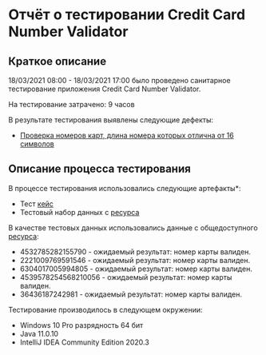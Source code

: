 # Отчёт о тестировании Credit Card Number Validator

## Краткое описание

18/03/2021 08:00 - 18/03/2021 17:00 было проведено санитарное тестирование приложения Credit Card Number Validator.

На тестирование затрачено: 9 часов

В результате тестирования выявлены следующие дефекты:
* [Проверка номеров карт, длина номера которых отлична от 16 символов](https://github.com/JuliaNeup/Task1/issues/1)

## Описание процесса тестирования

В процессе тестирования использовались следующие артефакты*:
* Тест [кейс](https://github.com/netology-code/javaqa-homeworks/tree/master/intro)
* Тестовый набор данных с [ресурса](https://www.freeformatter.com/credit-card-number-generator-validator.html)

В качестве тестовых данных использовались данные  с общедоступного [ресурса](https://www.freeformatter.com/credit-card-number-generator-validator.html):
* 4532785282155790 - ожидаемый результат: номер карты валиден.
* 2221009769591546 - ожидаемый результат: номер карты валиден.
* 6304017005994805 - ожидаемый результат: номер карты валиден.
* 4539578254568210056 - ожидаемый результат: номер карты валиден.
* 36436187242981 - ожидаемый результат: номер карты валиден.

Тестирование производилось в следующем окружении:
* Windows 10 Pro разрядность 64 бит
* Java 11.0.10
* IntelliJ IDEA Community Edition 2020.3 